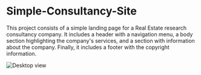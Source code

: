 # Simple-Consultancy-Site
This project consists of a simple landing page for a Real Estate research consultancy company. It includes a header with a navigation menu, a body section highlighting the company's services, and a section with information about the company. Finally, it includes a footer with the copyright information.


![Desktop view](https://user-images.githubusercontent.com/71571158/234249133-30b5ea75-8ab5-4493-8012-02cadf9d6b0d.jpeg)
